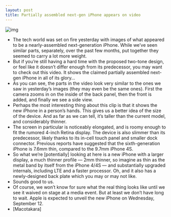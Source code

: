 ```yaml
---
layout: post
title: Partially assembled next-gen iPhone appears on video
---
```

![img](http://media.idownloadblog.com/wp-content/uploads/2012/07/iphone-5-video-ss-e1343639380201.png)
* The tech world was set on fire yesterday with images of what appeared to be a nearly-assembled next-generation iPhone. While we’ve seen similar parts, separately, over the past few months, put together they seemed to carry a lot more weight.
* But if you’re still having a hard time with the proposed two-tone design, or feel like it doesn’t differ enough from its predecessor, you may want to check out this video. It shows the claimed partially assembled next-gen iPhone in all of its glory…
* As you can see, the parts in the video look very similar to the ones we saw in yesterday’s images (they may even be the same ones). First the camera zooms in on the inside of the back panel, then the front is added, and finally we see a side view.
* Perhaps the most interesting thing about this clip is that it shows the new iPhone in a person’s hands. This gives us a better idea of the size of the device. And as far as we can tell, it’s taller than the current model, and considerably thinner.
* The screen in particular is noticeably elongated, and is roomy enough to fit the rumored 4-inch Retina display. The device is also slimmer than its predecessor, likely thanks to its in-cell touch panel and smaller dock connector. Previous reports have suggested that the sixth-generation iPhone is 7.6mm thin, compared to the 9.7mm iPhone 4S.
* So what we’re [potentially] looking at here is a new iPhone with a larger display, a much thinner profile — 2mm thinner, so imagine as thin as the metal band by itself from the iPhone 4/4S — and substantially upgraded internals, including LTE and a faster processor. Oh, and it also has a newly-designed back plate which you may or may not like.
* Sounds good to us.
* Of course, we won’t know for sure what the real thing looks like until we see it waived on stage at a media event. But at least we don’t have long to wait. Apple is expected to unveil the new iPhone on Wednesday, September 12.
* [Macotakara]

